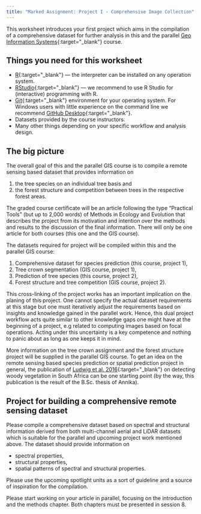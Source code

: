 ```yaml
---
title: "Marked Assignment: Project I - Comprehensive Image Collection"
---
```


This worksheet introduces your first project which aims in the compilation of a comprehensive dataset for further analysis in this and the parallel [Geo Information Systems](https://ilias.uni-marburg.de/goto.php?target=crs_1656074&client_id=UNIMR){:target="_blank"} course.

## Things you need for this worksheet
  * [R](https://cran.r-project.org/){:target="_blank"} — the interpreter can be installed on any operation system.
  * [RStudio](https://www.rstudio.com/){:target="_blank"} — we recommend to use R Studio for (interactive) programming with R.
  * [Git](https://git-scm.com/downloads){:target="_blank"} environment for your operating system. For Windows users with little experience on the command line we recommend [GitHub Desktop](https://desktop.github.com/){:target="_blank"}.
  * Datasets provided by the course instructors.
  * Many other things depending on your specific workflow and analysis design.
  
## The big picture
The overall goal of this and the parallel GIS course is to compile a remote sensing based dataset that provides information on
1. the tree species on an individual tree basis and
1. the forest structure and competition between trees in the respective forest areas.

The graded course certificate will be an article following the type “Practical Tools” (but up to 2,000 words) of Methods in Ecology and Evolution that describes the project from its motivation and intention over the methods and results to the discussion of the final information. There will only be one article for both courses (this one and the GIS course).

The datasets required for project will be compiled within this and the parallel GIS course:
1. Comprehensive dataset for species prediction (this course, project 1),
1. Tree crown segmentation (GIS course, project 1),
1. Prediction of tree species (this course, project 2),
1. Forest structure and tree competition (GIS course, project 2).

This cross-linking of the project works has an important implication on the planing of this project. One cannot specify the actual dataset requirements at this stage but one must iteratively adjust the requirements based on insights and knowledge gained in the parallel work. Hence, this dual project workflow acts quite similar to other knowledge gaps one might have at the beginning of a project, e.g related to computing images based on focal operations. Acting under this uncertainty is a key competence and nothing to panic about as long as one keeps it in mind.

More information on the tree crown assignment and the forest structure project will be supplied in the parallel GIS course. To get an idea on the remote sensing based species prediction or spatial prediction project in general, the publication of [Ludwig et al. 2016](https://www.sciencedirect.com/science/article/pii/S0303243416300265){:target="_blank"} on detecting woody vegetation in South Africa can be one starting point (by the way, this publication is the result of the B.Sc. thesis of Annika).

## Project for building a comprehensive remote sensing dataset
Please compile a comprehensive dataset based on spectral and structural information derived from both multi-channel aerial and LiDAR datasets which is suitable for the parallel and upcoming project work mentioned above. The dataset should provide information on
* spectral properties,
* structural properties,
* spatial patterns of spectral and structural properties.

Please use the upcoming spotlight units as a sort of guideline and a source of inspiration for the compilation.

Please start working on your article in parallel, focusing on the introduction and the methods chapter. Both chapters must be presented in session 8.


